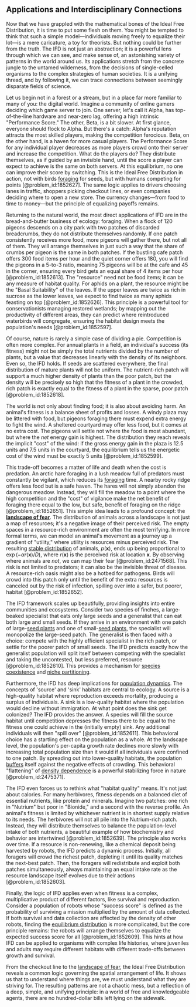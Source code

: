 ## Applications and Interdisciplinary Connections

Now that we have grappled with the mathematical bones of the Ideal Free Distribution, it is time to put some flesh on them. You might be tempted to think that such a simple model—individuals moving freely to equalize their lot—is a mere caricature, a toy for theorists. But nothing could be further from the truth. The IFD is not just an abstraction; it is a powerful lens through which we can see, and make sense of, an astonishing variety of patterns in the world around us. Its applications stretch from the concrete jungle to the untamed wilderness, from the decisions of single-celled organisms to the complex strategies of human societies. It is a unifying thread, and by following it, we can trace connections between seemingly disparate fields of science.

Let us begin not in a forest or a stream, but in a place far more familiar to many of you: the digital world. Imagine a community of online gamers deciding which game server to join. One server, let's call it Alpha, has top-of-the-line hardware and near-zero lag, offering a high intrinsic "Performance Score." The other, Beta, is a bit slower. At first glance, everyone should flock to Alpha. But there's a catch: Alpha's reputation attracts the most skilled players, making the competition ferocious. Beta, on the other hand, is a haven for more casual players. The Performance Score for any individual player decreases as more players crowd onto their server and increase the competition. What do the players do? They distribute themselves, as if guided by an invisible hand, until the score a player can expect to achieve is the same on both servers. At this equilibrium, no one can improve their score by switching. This is the Ideal Free Distribution in action, not with birds [foraging](@article_id:180967) for seeds, but with humans competing for points [@problem_id:1852627]. The same logic applies to drivers choosing lanes in traffic, shoppers picking checkout lines, or even companies deciding where to open a new store. The currency changes—from food to time to money—but the principle of equalizing payoffs remains.

Returning to the natural world, the most direct applications of IFD are in the bread-and-butter business of ecology: foraging. When a flock of 120 pigeons descends on a city park with two patches of discarded breadcrumbs, they do not distribute themselves randomly. If one patch consistently receives more food, more pigeons will gather there, but not all of them. They will arrange themselves in just such a way that the share of crumbs per pigeon is the same in both patches. If the bustling cafe patch offers 300 food items per hour and the quiet corner offers 180, you will find the pigeons in a 5-to-3 ratio, meaning 75 pigeons will be at the cafe and 45 in the corner, ensuring every bird gets an equal share of 4 items per hour [@problem_id:1852613]. The "resource" need not be food items; it can be any measure of habitat quality. For aphids on a plant, the resource might be the "Basal Suitability" of the leaves. If the upper leaves are twice as rich in sucrose as the lower leaves, we expect to find twice as many aphids feasting on top [@problem_id:1852626]. This principle is a powerful tool for conservationists managing restored wetlands; by mapping out the productivity of different areas, they can predict where reintroduced waterbirds will congregate, ensuring the habitat design meets the population's needs [@problem_id:1852597].

Of course, nature is rarely a simple case of dividing a pie. Competition is often more complex. For annual plants in a field, an individual's success (its fitness) might not be simply the total nutrients divided by the number of plants, but a value that decreases linearly with the density of its neighbors. Even so, the IFD holds. If seeds are scattered everywhere, the final distribution of mature plants will not be uniform. The nutrient-rich patch will support a much higher density of plants than the poor patch, but the density will be precisely so high that the fitness of a plant in the crowded, rich patch is exactly equal to the fitness of a plant in the sparse, poor patch [@problem_id:1852618].

The world is not only about finding food; it is also about avoiding harm. An animal's fitness is a balance sheet of profits and losses. A windy plaza may be littered with food, but pigeons foraging there must expend extra energy to fight the wind. A sheltered courtyard may offer less food, but it comes at no extra cost. The pigeons will settle not where the food is most abundant, but where the *net* energy gain is highest. The distribution they reach reveals the implicit "cost" of the wind: if the gross energy gain in the plaza is $12.5$ units and $7.5$ units in the courtyard, the equilibrium tells us the energetic cost of the wind must be exactly $5$ units [@problem_id:1852599].

This trade-off becomes a matter of life and death when the cost is predation. An arctic hare foraging in a lush meadow full of predators must constantly be vigilant, which reduces its [foraging](@article_id:180967) time. A nearby rocky ridge offers less food but is a safe haven. The hares will not simply abandon the dangerous meadow. Instead, they will fill the meadow to a point where the high competition and the "cost" of vigilance make the net benefit of foraging there equal to the low, but safe, benefit of foraging on the ridge [@problem_id:1852651]. This simple idea leads to a profound concept: the **[landscape of fear](@article_id:189775)**. The distribution of animals across a landscape is not just a map of resources; it's a negative image of their perceived risk. The empty spaces in a resource-rich environment are often the most terrifying. In more formal terms, we can model an animal's movement as a journey up a gradient of "utility," where utility is resources minus perceived risk. The resulting [stable distribution](@article_id:274901) of animals, $p(\mathbf{x})$, ends up being proportional to $\exp(-\alpha r(\mathbf{x})/D)$, where $r(\mathbf{x})$ is the perceived risk at location $\mathbf{x}$. By observing where animals are *not*, we can map their fear [@problem_id:2471568]. This risk is not limited to predators; it can also be the invisible threat of disease. A resource-rich oasis might also be a hotbed for pathogens. Birds will crowd into this patch only until the benefit of the extra resources is canceled out by the risk of infection, spilling over into a safer, but poorer, habitat [@problem_id:1852652].

The IFD framework scales up beautifully, providing insights into entire communities and ecosystems. Consider two species of finches, a large-beaked specialist that eats only large seeds and a generalist that can eat both large and small seeds. If they arrive in an environment with one patch of large-[seed plants](@article_id:137557) and one of small-[seed plants](@article_id:137557), the specialist will monopolize the large-seed patch. The generalist is then faced with a choice: compete with the highly efficient specialist in the rich patch, or settle for the poorer patch of small seeds. The IFD predicts exactly how the generalist population will split itself between competing with the specialist and taking the uncontested, but less preferred, resource [@problem_id:1852610]. This provides a mechanism for [species coexistence](@article_id:140952) and [niche partitioning](@article_id:164790).

Furthermore, the IFD has deep implications for [population dynamics](@article_id:135858). The concepts of 'source' and 'sink' habitats are central to ecology. A source is a high-quality habitat where reproduction exceeds mortality, producing a surplus of individuals. A sink is a low-quality habitat where the population would decline without immigration. At what point does the sink get colonized? The IFD provides the answer. A species will fill the source habitat until competition depresses the fitness there to be equal to the fitness one could achieve in the (initially empty) sink. Any additional individuals will then "spill over" [@problem_id:1852611]. This behavioral choice has a startling effect on the population as a whole. At the landscape level, the population's per-capita growth rate declines more slowly with increasing total population size than it would if all individuals were confined to one patch. By spreading out into lower-quality habitats, the population [buffers](@article_id:136749) itself against the negative effects of crowding. This behavioral "flattening" of [density dependence](@article_id:203233) is a powerful stabilizing force in nature [@problem_id:2475371].

The IFD even forces us to rethink what "habitat quality" means. It's not just about calories. For many herbivores, fitness depends on a balanced diet of essential nutrients, like protein and minerals. Imagine two patches: one rich in "Nutrium" but poor in "Bionide," and a second with the reverse profile. An animal's fitness is limited by whichever nutrient is in shortest supply relative to its needs. The herbivores will not all pile into the Nutrium-rich patch. Instead, they will distribute themselves to balance the population-level intake of both nutrients, a beautiful example of how biochemistry and behavior are intertwined [@problem_id:1852639]. The principle also works over time. If a resource is non-renewing, like a chemical deposit being harvested by robots, the IFD predicts a dynamic process. Initially, all foragers will crowd the richest patch, depleting it until its quality matches the next-best patch. Then, the foragers will redistribute and exploit both patches simultaneously, always maintaining an equal intake rate as the resource landscape itself evolves due to their actions [@problem_id:1852603].

Finally, the logic of IFD applies even when fitness is a complex, multiplicative product of different factors, like survival and reproduction. Consider a population of robots whose "success score" is defined as the probability of surviving a mission multiplied by the amount of data collected. If both survival and data collection are affected by the density of other robots, finding the [equilibrium distribution](@article_id:263449) is more complicated, but the core principle remains: the robots will arrange themselves to equalize the expected success score for all [@problem_id:1852609]. This hints at how IFD can be applied to organisms with complex life histories, where juveniles and adults may require different habitats with different trade-offs between growth and survival.

From the checkout line to the [landscape of fear](@article_id:189775), the Ideal Free Distribution reveals a common logic governing the spatial arrangement of life. It shows us that to understand where things are, we must understand what they are striving for. The resulting patterns are not a chaotic mess, but a reflection of a deep, simple, and unifying principle: in a world of free and knowledgeable agents, there are no hundred-dollar bills left lying on the sidewalk.
